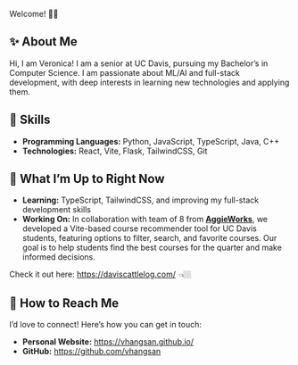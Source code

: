Welcome! 👋🏼

## ✨ About Me
Hi, I am Veronica! I am a senior at UC Davis, pursuing my Bachelor’s in Computer Science. I am passionate about ML/AI and full-stack development, with deep interests in learning new technologies and applying them.

## 💖 Skills

- **Programming Languages:** Python, JavaScript, TypeScript, Java, C++
- **Technologies:** React, Vite, Flask, TailwindCSS, Git

## 🌟 What I’m Up to Right Now

- **Learning:** TypeScript, TailwindCSS, and improving my full-stack development skills
- **Working On:** In collaboration with team of 8 from **[AggieWorks](https://www.aggieworks.com)**, we developed a Vite-based course recommender tool for UC Davis students, featuring options to filter, search, and favorite courses. Our goal is to help students find the best courses for the quarter and make informed decisions.

Check it out here: https://daviscattlelog.com/ 👈🏼

## 💌 How to Reach Me

I’d love to connect! Here’s how you can get in touch:

- **Personal Website:** https://vhangsan.github.io/
- **GitHub:** https://github.com/vhangsan
